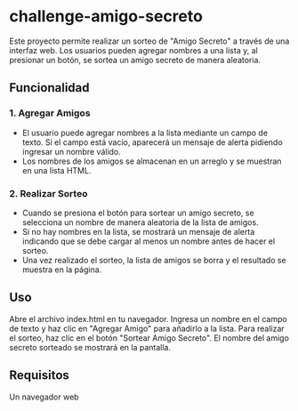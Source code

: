 # challenge-amigo-secreto

Este proyecto permite realizar un sorteo de "Amigo Secreto" a través de una interfaz web. Los usuarios pueden agregar nombres a una lista y, al presionar un botón, se sortea un amigo secreto de manera aleatoria.

## Funcionalidad

### 1. Agregar Amigos
- El usuario puede agregar nombres a la lista mediante un campo de texto. Si el campo está vacío, aparecerá un mensaje de alerta pidiendo ingresar un nombre válido.
- Los nombres de los amigos se almacenan en un arreglo y se muestran en una lista HTML.

### 2. Realizar Sorteo
- Cuando se presiona el botón para sortear un amigo secreto, se selecciona un nombre de manera aleatoria de la lista de amigos.
- Si no hay nombres en la lista, se mostrará un mensaje de alerta indicando que se debe cargar al menos un nombre antes de hacer el sorteo.
- Una vez realizado el sorteo, la lista de amigos se borra y el resultado se muestra en la página.

## Uso
Abre el archivo index.html en tu navegador.
Ingresa un nombre en el campo de texto y haz clic en "Agregar Amigo" para añadirlo a la lista.
Para realizar el sorteo, haz clic en el botón "Sortear Amigo Secreto".
El nombre del amigo secreto sorteado se mostrará en la pantalla.

## Requisitos
Un navegador web
